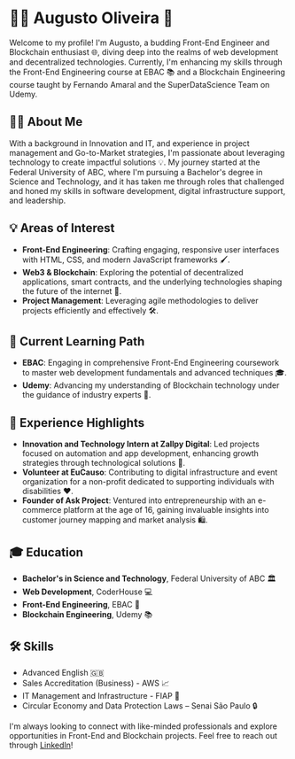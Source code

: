 # 👨‍💻 Augusto Oliveira 🚀

Welcome to my profile! I'm Augusto, a budding Front-End Engineer and Blockchain enthusiast 🌐, diving deep into the realms of web development and decentralized technologies. Currently, I'm enhancing my skills through the Front-End Engineering course at EBAC 📚 and a Blockchain Engineering course taught by Fernando Amaral and the SuperDataScience Team on Udemy.

## 🙋‍♂️ About Me

With a background in Innovation and IT, and experience in project management and Go-to-Market strategies, I'm passionate about leveraging technology to create impactful solutions 💡. My journey started at the Federal University of ABC, where I'm pursuing a Bachelor's degree in Science and Technology, and it has taken me through roles that challenged and honed my skills in software development, digital infrastructure support, and leadership.

## 💡 Areas of Interest

- **Front-End Engineering**: Crafting engaging, responsive user interfaces with HTML, CSS, and modern JavaScript frameworks 🖌️.
- **Web3 & Blockchain**: Exploring the potential of decentralized applications, smart contracts, and the underlying technologies shaping the future of the internet 🔗.
- **Project Management**: Leveraging agile methodologies to deliver projects efficiently and effectively 🛠️.

## 📖 Current Learning Path

- **EBAC**: Engaging in comprehensive Front-End Engineering coursework to master web development fundamentals and advanced techniques 🎓.
- **Udemy**: Advancing my understanding of Blockchain technology under the guidance of industry experts 🧠.

## 🌟 Experience Highlights

- **Innovation and Technology Intern at Zallpy Digital**: Led projects focused on automation and app development, enhancing growth strategies through technological solutions 🚀.
- **Volunteer at EuCauso**: Contributing to digital infrastructure and event organization for a non-profit dedicated to supporting individuals with disabilities ❤️.
- **Founder of Ask Project**: Ventured into entrepreneurship with an e-commerce platform at the age of 16, gaining invaluable insights into customer journey mapping and market analysis 🛍️.

## 🎓 Education

- **Bachelor's in Science and Technology**, Federal University of ABC 🏛️
- **Web Development**, CoderHouse 💻
- **Front-End Engineering**, EBAC 📘
- **Blockchain Engineering**, Udemy 📚

## 🛠 Skills

- Advanced English 🇬🇧
- Sales Accreditation (Business) - AWS 📈
- IT Management and Infrastructure - FIAP 💼
- Circular Economy and Data Protection Laws – Senai São Paulo 🔒

I'm always looking to connect with like-minded professionals and explore opportunities in Front-End and Blockchain projects. Feel free to reach out through [LinkedIn](https://www.linkedin.com/in/augusto-silveira/)!

